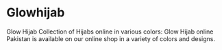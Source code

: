 # Glowhijab
Glow Hijab Collection of Hijabs online in various colors: Glow  Hijab online Pakistan is available on our online shop in a variety of colors and designs. 

